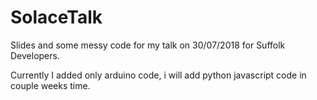 # SolaceTalk
Slides and some messy code for my talk on 30/07/2018 for Suffolk Developers.

Currently I added only arduino code, i will add python javascript code in couple weeks time.
